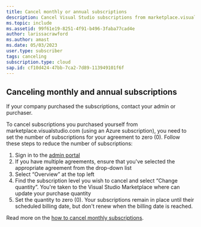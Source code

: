 ```yaml
---
title: Cancel monthly or annual subscriptions
description: Cancel Visual Studio subscriptions from marketplace.visualstudio.com
ms.topic: include
ms.assetid: 99f61e19-8251-4f91-b496-3faba77cad4e
author: larissacrawford
ms.author: amast
ms.date: 05/03/2023
user.type: subscriber
tags: canceling
subscription.type: cloud
sap.id: cf10d424-47bb-7ca2-7d89-113949101f6f
---
```


## Canceling monthly and annual subscriptions

If your company purchased the subscriptions, contact your admin or purchaser.

To cancel subscriptions you purchased yourself from marketplace.visualstudio.com (using an Azure subscription), you need to set the number of subscriptions for your agreement to zero (0). Follow these steps to reduce the number of subscriptions:

1. Sign in to the [admin portal](https://manage.visualstudio.com/subscribers)
2. If you have multiple agreements, ensure that you've selected the appropriate agreement from the drop-down list
3. Select “Overview” at the top left
4. Find the subscription level you wish to cancel and select “Change quantity”. You're taken to the Visual Studio Marketplace where can update your purchase quantity
5. Set the quantity to zero (0). Your subscriptions remain in place until their scheduled billing date, but don't renew when the billing date is reached.

Read more on the [how to cancel monthly subscriptions](https://learn.microsoft.com/visualstudio/subscriptions/vscloud-overview#manage-subscriptions).